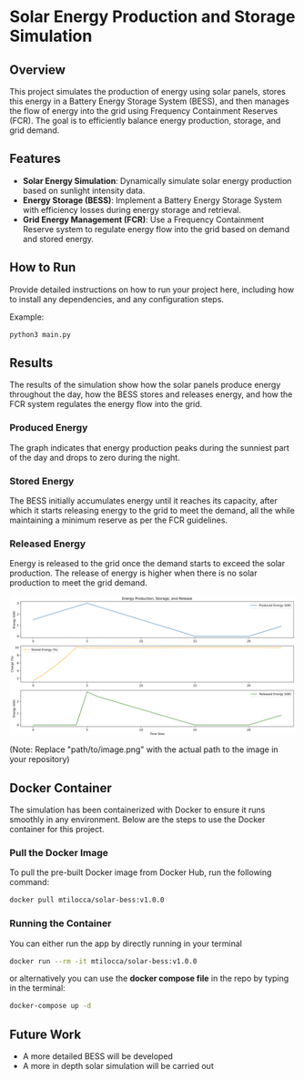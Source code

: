 # Solar Energy Production and Storage Simulation

## Overview

This project simulates the production of energy using solar panels, stores this energy in a Battery Energy Storage System (BESS), and then manages the flow of energy into the grid using Frequency Containment Reserves (FCR). The goal is to efficiently balance energy production, storage, and grid demand.

## Features

- **Solar Energy Simulation**: Dynamically simulate solar energy production based on sunlight intensity data.
- **Energy Storage (BESS)**: Implement a Battery Energy Storage System with efficiency losses during energy storage and retrieval.
- **Grid Energy Management (FCR)**: Use a Frequency Containment Reserve system to regulate energy flow into the grid based on demand and stored energy.

## How to Run

Provide detailed instructions on how to run your project here, including how to install any dependencies, and any configuration steps.

Example:
```bash
python3 main.py
```

## Results

The results of the simulation show how the solar panels produce energy throughout the day, how the BESS stores and releases energy, and how the FCR system regulates the energy flow into the grid.

### Produced Energy

The graph indicates that energy production peaks during the sunniest part of the day and drops to zero during the night. 

### Stored Energy

The BESS initially accumulates energy until it reaches its capacity, after which it starts releasing energy to the grid to meet the demand, all the while maintaining a minimum reserve as per the FCR guidelines.

### Released Energy

Energy is released to the grid once the demand starts to exceed the solar production. The release of energy is higher when there is no solar production to meet the grid demand.

![Energy Production, Storage, and Release](<results.png>)

(Note: Replace "path/to/image.png" with the actual path to the image in your repository)

## Docker Container

The simulation has been containerized with Docker to ensure it runs smoothly in any environment. Below are the steps to use the Docker container for this project.

### Pull the Docker Image

To pull the pre-built Docker image from Docker Hub, run the following command:

```bash
docker pull mtilocca/solar-bess:v1.0.0
```

### Running the Container 

You can either run the app by directly running in your terminal 

```bash 
docker run --rm -it mtilocca/solar-bess:v1.0.0
```

or alternatively you can use the **docker compose file** in the repo by typing in the terminal: 

```bash 
docker-compose up -d 
```

## Future Work

- A more detailed BESS will be developed 
- A more in depth solar simulation will be carried out 